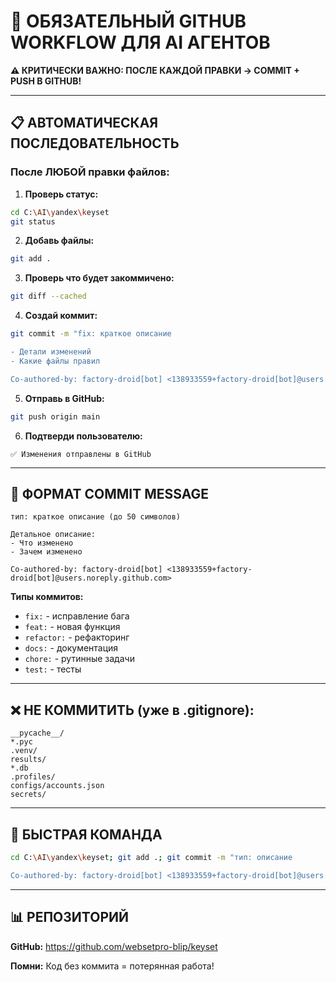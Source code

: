 # 🔄 ОБЯЗАТЕЛЬНЫЙ GITHUB WORKFLOW ДЛЯ AI АГЕНТОВ

**⚠️ КРИТИЧЕСКИ ВАЖНО: ПОСЛЕ КАЖДОЙ ПРАВКИ → COMMIT + PUSH В GITHUB!**

---

## 📋 АВТОМАТИЧЕСКАЯ ПОСЛЕДОВАТЕЛЬНОСТЬ

### После ЛЮБОЙ правки файлов:

1. **Проверь статус:**
```bash
cd C:\AI\yandex\keyset
git status
```

2. **Добавь файлы:**
```bash
git add .
```

3. **Проверь что будет закоммичено:**
```bash
git diff --cached
```

4. **Создай коммит:**
```bash
git commit -m "fix: краткое описание

- Детали изменений
- Какие файлы правил

Co-authored-by: factory-droid[bot] <138933559+factory-droid[bot]@users.noreply.github.com>"
```

5. **Отправь в GitHub:**
```bash
git push origin main
```

6. **Подтверди пользователю:**
```
✅ Изменения отправлены в GitHub
```

---

## 📝 ФОРМАТ COMMIT MESSAGE

```
тип: краткое описание (до 50 символов)

Детальное описание:
- Что изменено
- Зачем изменено

Co-authored-by: factory-droid[bot] <138933559+factory-droid[bot]@users.noreply.github.com>
```

**Типы коммитов:**
- `fix:` - исправление бага
- `feat:` - новая функция
- `refactor:` - рефакторинг
- `docs:` - документация
- `chore:` - рутинные задачи
- `test:` - тесты

---

## ❌ НЕ КОММИТИТЬ (уже в .gitignore):

```
__pycache__/
*.pyc
.venv/
results/
*.db
.profiles/
configs/accounts.json
secrets/
```

---

## 🚀 БЫСТРАЯ КОМАНДА

```bash
cd C:\AI\yandex\keyset; git add .; git commit -m "тип: описание

Co-authored-by: factory-droid[bot] <138933559+factory-droid[bot]@users.noreply.github.com>"; git push origin main
```

---

## 📊 РЕПОЗИТОРИЙ

**GitHub:** https://github.com/websetpro-blip/keyset

**Помни:** Код без коммита = потерянная работа!
